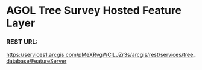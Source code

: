 # AGOL Tree Survey Hosted Feature Layer
### REST URL: 

https://services1.arcgis.com/pMeXRvgWClLJZr3s/arcgis/rest/services/tree_database/FeatureServer
